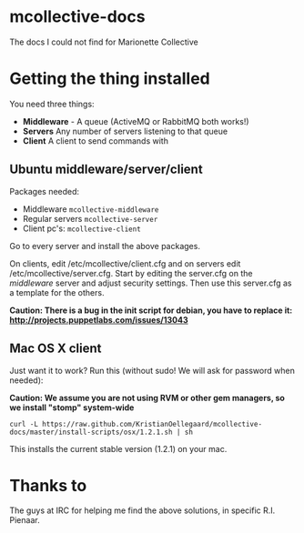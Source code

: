 mcollective-docs
================

The docs I could not find for Marionette Collective

Getting the thing installed
===========================

You need three things:

- **Middleware** - A queue (ActiveMQ or RabbitMQ both works!)
- **Servers** Any number of servers listening to that queue
- **Client** A client to send commands with


Ubuntu middleware/server/client
-------------------------------

Packages needed:
- Middleware ``mcollective-middleware``
- Regular servers ``mcollective-server``
- Client pc's: ``mcollective-client``

Go to every server and install the above packages. 

On clients, edit /etc/mcollective/client.cfg and on servers edit /etc/mcollective/server.cfg. Start by editing the server.cfg on the *middleware* server and adjust security settings. Then use this server.cfg as a template for the others.

**Caution: There is a bug in the init script for debian, you have to replace it: http://projects.puppetlabs.com/issues/13043**

Mac OS X client
---------------

Just want it to work? Run this (without sudo! We will ask for password when needed):

  **Caution: We assume you are not using RVM or other gem managers, so we install "stomp" system-wide**

``curl -L https://raw.github.com/KristianOellegaard/mcollective-docs/master/install-scripts/osx/1.2.1.sh | sh``

This installs the current stable version (1.2.1) on your mac.

Thanks to
=========

The guys at IRC for helping me find the above solutions, in specific R.I. Pienaar.
